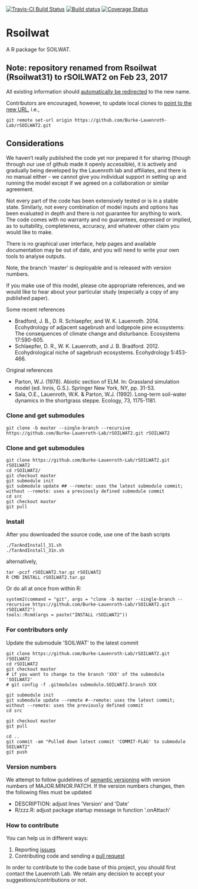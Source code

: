 [![Travis-CI Build Status](https://travis-ci.org/Burke-Lauenroth-Lab/rSOILWAT2.svg?branch=master)](https://travis-ci.org/Burke-Lauenroth-Lab/rSOILWAT2)
  [![Build status](https://ci.appveyor.com/api/projects/status/kkmqcftbl24bwnqk?svg=true)](https://ci.appveyor.com/project/dschlaep/rSOILWAT2)
  [![Coverage Status](https://img.shields.io/coveralls/Burke-Lauenroth-Lab/rSOILWAT2.svg)](https://coveralls.io/r/Burke-Lauenroth-Lab/rSOILWAT2?branch=master)

# Rsoilwat
A R package for SOILWAT.

## Note: repository renamed from Rsoilwat (Rsoilwat31) to rSOILWAT2 on Feb 23, 2017

All existing information should [automatically be redirected](https://help.github.com/articles/renaming-a-repository/) to the new name.

Contributors are encouraged, however, to update local clones to [point to the new URL](https://help.github.com/articles/changing-a-remote-s-url/), i.e.,
```
git remote set-url origin https://github.com/Burke-Lauenroth-Lab/rSOILWAT2.git
```


## Considerations

We haven’t really published the code yet nor prepared it for sharing (though through our
use of github made it openly accessible), it is actively and gradually being developed by
the Lauenroth lab and affiliates, and there is no manual either - we cannot give you
individual support in setting up and running the model except if we agreed on a
collaboration or similar agreement.

Not every part of the code has been extensively tested or is in a stable state. Similarly,
not every combination of model inputs and options has been evaluated in depth and there is
not guarantee for anything to work. The code comes with no warranty and no guarantees,
expressed or implied, as to suitability, completeness, accuracy, and whatever other claim
you would like to make.

There is no graphical user interface, help pages and available documentation may be out
of date, and you will need to write your own tools to analyse outputs.

Note, the branch 'master' is deployable and is released with version numbers.

If you make use of this model, please cite appropriate references, and we would like to
hear about your particular study (especially a copy of any published paper).


Some recent references

* Bradford, J. B., D. R. Schlaepfer, and W. K. Lauenroth. 2014. Ecohydrology of adjacent
sagebrush and lodgepole pine ecosystems: The consequences of climate change and
disturbance. Ecosystems 17:590-605.
* Schlaepfer, D. R., W. K. Lauenroth, and J. B. Bradford. 2012. Ecohydrological niche of
sagebrush ecosystems. Ecohydrology 5:453-466.

Original references

* Parton, W.J. (1978). Abiotic section of ELM. In: Grassland simulation model
(ed. Innis, G.S.). Springer New York, NY, pp. 31-53.
* Sala, O.E., Lauenroth, W.K. & Parton, W.J. (1992). Long-term soil-water dynamics in the
shortgrass steppe. Ecology, 73, 1175-1181.



### Clone and get submodules
```
git clone -b master --single-branch --recursive https://github.com/Burke-Lauenroth-Lab/rSOILWAT2.git rSOILWAT2
```

### Clone and get submodules
```
git clone https://github.com/Burke-Lauenroth-Lab/rSOILWAT2.git rSOILWAT2
cd rSOILWAT2/
git checkout master
git submodule init
git submodule update ## --remote: uses the latest submodule commit; without --remote: uses a previously defined submodule commit
cd src
git checkout master
git pull
```

### Install
After you downloaded the source code, use one of the bash scripts
```
./TarAndInstall_31.sh
./TarAndInstall_31n.sh
```
alternatively,
```
tar -pczf rSOILWAT2.tar.gz rSOILWAT2
R CMD INSTALL rSOILWAT2.tar.gz
```

Or do all at once from within R:
```{r}
system2(command = "git", args = "clone -b master --single-branch --recursive https://github.com/Burke-Lauenroth-Lab/rSOILWAT2.git rSOILWAT2")
tools::Rcmd(args = paste("INSTALL rSOILWAT2"))
```


### For contributors only
Update the submodule 'SOILWAT' to the latest commit
```
git clone https://github.com/Burke-Lauenroth-Lab/rSOILWAT2.git rSOILWAT2
cd rSOILWAT2
git checkout master
# if you want to change to the branch 'XXX' of the submodule 'SOILWAT2'
# git config -f .gitmodules submodule.SOILWAT2.branch XXX

git submodule init
git submodule update --remote #--remote: uses the latest commit; without --remote: uses the previously defined commit
cd src

git checkout master
git pull

cd ..
git commit -am "Pulled down latest commit 'COMMIT-FLAG' to submodule SOILWAT2"
git push
```

### Version numbers

We attempt to follow guidelines of [semantic versioning](http://semver.org/) with version
numbers of MAJOR.MINOR.PATCH.
If the version numbers changes, then the following files must be updated
* DESCRIPTION: adjust lines 'Version' and 'Date'
* R/zzz.R: adjust package startup message in function '.onAttach'

### How to contribute
You can help us in different ways:

1. Reporting [issues](https://github.com/Burke-Lauenroth-Lab/rSOILWAT2/issues)
2. Contributing code and sending a [pull request](https://github.com/Burke-Lauenroth-Lab/rSOILWAT2/pulls)

In order to contribute to the code base of this project, you should first contact the
Lauenroth Lab. We retain any decision to accept your suggestions/contributions or not.
